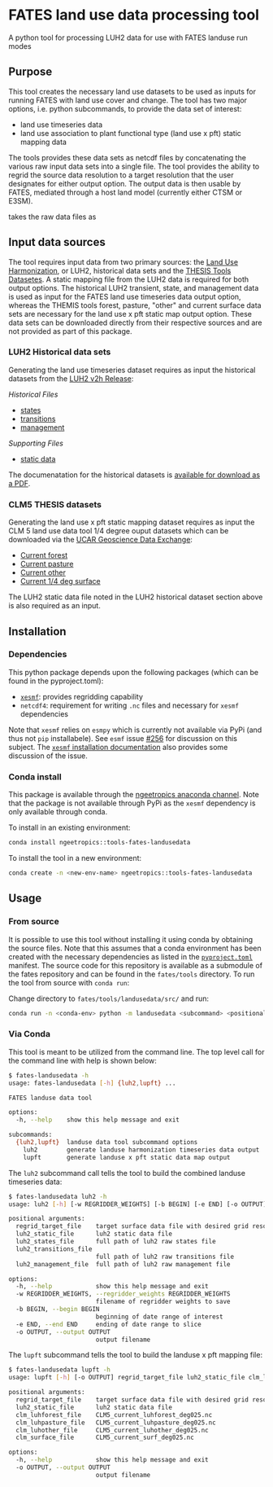 # FATES land use data processing tool

A python tool for processing LUH2 data for use with FATES landuse run modes

## Purpose

This tool creates the necessary land use datasets to be used as inputs for running FATES with land use cover and change.  The tool has two major options, i.e. python subcommands, to provide the data set of interest:

- land use timeseries data
- land use association to plant functional type (land use x pft) static mapping data

The tools provides these data sets as netcdf files by concatenating the various raw input data sets into a single file.  The tool provides the ability to regrid the source data resolution to a target
resolution that the user designates for either output option.  The output data is then usable by FATES, mediated through a host land model (currently either CTSM or E3SM).

takes the raw  data files as

## Input data sources

The tool requires input data from two primary sources: the [Land Use Harmonization](https://luh.umd.edu/), or LUH2, historical data sets and the [THESIS Tools Datasetes](https://doi.org/10.5065/29s7-7b41).  A static mapping file from the LUH2 data is required for both output options.  The historical LUH2 transient, state, and management data is used as input for the FATES land use timeseries data output option, whereas the THEMIS tools forest, pasture, "other" and current surface data sets are necessary for the land use x pft static map output option.  These data sets can be downloaded directly from their respective sources and are not provided as part of this package.

### LUH2 Historical data sets

Generating the land use timeseries dataset requires as input the historical datasets from the [LUH2 v2h Release](https://luh.umd.edu/data.shtml):

_Historical Files_
- [states](https://luh.umd.edu/LUH2/LUH2_v2h/states.nc)
- [transitions](https://luh.umd.edu/LUH2/LUH2_v2h/transitions.nc)
- [management](https://luh.umd.edu/LUH2/LUH2_v2h/management.nc)

_Supporting Files_
- [static data](https://luh.umd.edu/LUH2/LUH2_v2h/staticData_quarterdeg.nc)

The documenatation for the historical datasets is [available for download as a PDF](https://luh.umd.edu/LUH2/LUH2_v2h_README.pdf).

### CLM5 THESIS datasets

Generating the land use x pft static mapping dataset requires as input the CLM 5 land use data tool 1/4 degree ouput datasets which can be downloaded via the [UCAR Geoscience Data Exchange](https://gdex.ucar.edu/dataset/188b_oleson/file.html):

- [Current forest](https://gdex.ucar.edu/dataset/188b_oleson/file/CLM5_current_luhforest_deg025.nc)
- [Current pasture](https://gdex.ucar.edu/dataset/188b_oleson/file/CLM5_current_luhpasture_deg025.nc)
- [Current other](https://gdex.ucar.edu/dataset/188b_oleson/file/CLM5_current_luhother_deg025.nc)
- [Current 1/4 deg surface](https://gdex.ucar.edu/dataset/188b_oleson/file/CLM5_current_surf_deg025.nc)

The LUH2 static data file noted in the LUH2 historical dataset section above is also required as an input.

## Installation

### Dependencies

This python package depends upon the following packages (which can be found in the pyproject.toml): 

- [`xesmf`](https://pangeo-xesmf.readthedocs.io/en/latest/index.html#): provides regridding capability
- `netcdf4`: requirement for writing `.nc` files and necessary for `xesmf` dependencies 

Note that `xesmf` relies on `esmpy` which is currently not available via PyPi (and thus not `pip` installabele).  See `esmf` issue [#256](https://github.com/esmf-org/esmf/issues/256) for discussion on this subject.  The [`xesmf` installation documentation](https://pangeo-xesmf.readthedocs.io/en/latest/installation.html#notes-about-esmpy) also provides some discussion of the issue.

### Conda install

This package is available through the [ngeetropics anaconda channel](https://anaconda.org/ngeetropics/tools-fates-landusedata).  Note that the package is not available through PyPi as the `xesmf` dependency is only available through conda.

To install in an existing environment:
``` sh
conda install ngeetropics::tools-fates-landusedata
```

To install the tool in a new environment:

``` sh
conda create -n <new-env-name> ngeetropics::tools-fates-landusedata
```

## Usage

### From source

It is possible to use this tool without installing it using conda by obtaining the source files.  Note that this assumes that a conda environment has been created with the necessary dependencies as listed in the [`pyproject.toml`](https://github.com/NGEET/tools-fates-landusedata/pull/14) manifest.  The source code for this repository is available as a submodule of the fates repository and can be found in the `fates/tools` directory.  To run the tool from source with `conda run`:

Change directory to `fates/tools/landusedata/src/` and run:

``` sh
conda run -n <conda-env> python -m landusedata <subcommand> <positional-args>
```

### Via Conda

This tool is meant to be utilized from the command line.  The top level call for the command line with help is shown below:
``` sh
$ fates-landusedata -h
usage: fates-landusedata [-h] {luh2,lupft} ...

FATES landuse data tool

options:
  -h, --help    show this help message and exit

subcommands:
  {luh2,lupft}  landuse data tool subcommand options
    luh2        generate landuse harmonization timeseries data output
    lupft       generate landuse x pft static data map output
```

The `luh2` subcommand call tells the tool to build the combined landuse timeseries data:

``` sh
$ fates-landusedata luh2 -h
usage: luh2 [-h] [-w REGRIDDER_WEIGHTS] [-b BEGIN] [-e END] [-o OUTPUT] regrid_target_file luh2_static_file luh2_states_file luh2_transitions_file luh2_management_file

positional arguments:
  regrid_target_file    target surface data file with desired grid resolution
  luh2_static_file      luh2 static data file
  luh2_states_file      full path of luh2 raw states file
  luh2_transitions_file
                        full path of luh2 raw transitions file
  luh2_management_file  full path of luh2 raw management file

options:
  -h, --help            show this help message and exit
  -w REGRIDDER_WEIGHTS, --regridder_weights REGRIDDER_WEIGHTS
                        filename of regridder weights to save
  -b BEGIN, --begin BEGIN
                        beginning of date range of interest
  -e END, --end END     ending of date range to slice
  -o OUTPUT, --output OUTPUT
                        output filename
```

The `lupft` subcommand tells the tool to build the landuse x pft mapping file:

``` sh
$ fates-landusedata lupft -h
usage: lupft [-h] [-o OUTPUT] regrid_target_file luh2_static_file clm_luhforest_file clm_luhpasture_file clm_luhother_file clm_surface_file

positional arguments:
  regrid_target_file    target surface data file with desired grid resolution
  luh2_static_file      luh2 static data file
  clm_luhforest_file    CLM5_current_luhforest_deg025.nc
  clm_luhpasture_file   CLM5_current_luhpasture_deg025.nc
  clm_luhother_file     CLM5_current_luhother_deg025.nc
  clm_surface_file      CLM5_current_surf_deg025.nc

options:
  -h, --help            show this help message and exit
  -o OUTPUT, --output OUTPUT
                        output filename

```
